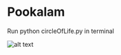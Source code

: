 # Pookalam

Run python circleOfLife.py in terminal

![alt text](https://raw.githubusercontent.com/kishorgec/pookalam/master/circleOfLife.png)
